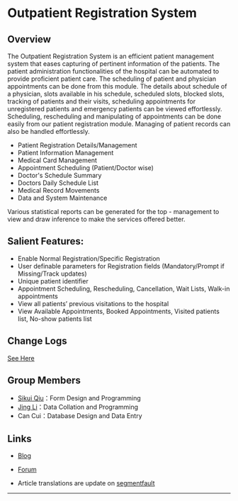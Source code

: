 # Outpatient Registration System

## Overview

   The Outpatient Registration System is an efficient patient management system that eases capturing of pertinent information of the patients. The patient administration functionalities of the hospital can be automated to provide proficient patient care. The scheduling of patient and physician appointments can be done from this module. The details about schedule of a physician, slots available in his schedule, scheduled slots, blocked slots, tracking of patients and their visits, scheduling appointments for unregistered patients and emergency patients can be viewed effortlessly. Scheduling, rescheduling and manipulating of appointments can be done easily from our patient registration module. Managing of patient records can also be handled effortlessly.
   
- Patient Registration Details/Management
- Patient Information Management
- Medical Card Management
- Appointment Scheduling (Patient/Doctor wise)
- Doctor's Schedule Summary
- Doctors Daily Schedule List
- Medical Record Movements
- Data and System Maintenance

Various statistical reports can be generated for the top - management to view and draw inference to make the services offered better.

## Salient Features:

- Enable Normal Registration/Specific Registration
- User definable parameters for Registration fields (Mandatory/Prompt if Missing/Track updates)
- Unique patient identifier
- Appointment Scheduling, Rescheduling, Cancellation, Wait Lists, Walk-in appointments
- View all patients’ previous visitations to the hospital
- View Available Appointments, Booked Appointments, Visited patients list, No-show patients list

## Change Logs

[See Here](https://github.com/jl223vy/OutpatientRegSys/blob/master/Docs/Change%20Logs.md)

## Group Members
- [Sikui Qiu](https://github.com/qskui1314)：Form Design and Programming
- [Jing Li](https://github.com/jl223vy)：Data Collation and Programming
- Can Cui：Database Design and Data Entry

## Links

- [Blog](https://www.cnblogs.com/qq1353842241)  

- [Forum](http://my.csdn.net/qsining)

- Article translations are update on [segmentfault](https://segmentfault.com/u/jl223vy)

-----
